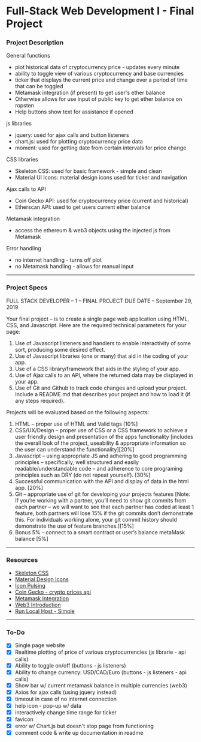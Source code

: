 # Full-Stack Web Development I - Final Project

### Project Description
General functions
- plot historical data of cryptocurrency price - updates every minute
- ability to toggle view of various cryptocurrency and base currencies
- ticker that displays the current price and change over a period of time that can be toggled
- Metamask integration (if present) to get user's ether balance
- Otherwise allows for use input of public key to get ether balance on ropsten
- Help buttons show text for assistance if opened

js libraries
- jquery: used for ajax calls and button listeners
- chart.js: used for plotting cryptocurrency price data
- moment: used for getting date from certain intervals for price change

CSS libraries
- Skeleton CSS: used for basic framework - simple and clean
- Material UI Icons: material design icons used for ticker and navigation

Ajax calls to API
- Coin Gecko API: used for cryptocurrency price (current and historical)
- Etherscan API: used to get users current ether balance

Metamask integration
- access the ethereum & web3 objects using the injected js from Metamask

Error handling
- no internet handling - turns off plot
- no Metamask handling - allows for manual input

---

### Project Specs
FULL	STACK	DEVELOPER	– 1	– FINAL	PROJECT
DUE	DATE	– September	29,	2019

Your	final	project	– is	to	create	a	single	page	web	application	using	HTML,	CSS,	and	Javascript.
Here	are	the	required	technical	parameters for	your	page:
1. Use	of	Javascript	listeners	and	handlers	to	enable	interactivity	of	some	sort,	producing
some	desired	effect.
2. Use	of Javascript	libraries	(one	or	many) that	aid	in	the	coding	of	your	app.
3. Use	of	a CSS	library/framework that	aids	in	the	styling	of	your	app.
4. Use	of	Ajax	calls	to	an	API,	where	the	returned data	may	be	displayed	in	your app.
5. Use	of	Git	and	Github	to	track	code	changes	and	upload	your	project. Include	a
README.md	that	describes	your	project	and	how	to	load	it	(if	any	steps	required).

Projects	will	be	evaluated	based	on	the	following	aspects:
1. HTML	– proper	use	of	HTML	and	Valid	tags [10%]
2. CSS/UX/Design	– proper	use	of	CSS	 or	a	CSS	framework	to	achieve	a	user	friendly	design
and	presentation	of	the	apps	functionality [includes	the	overall	look	of	the	project,
useability	&	appropriate	information	so	the	user	can	understand	the	functionality][20%]
3. Javascript	– using	appropriate	JS	and	adhering	to	good	programming	principles	–
specifically,	well	structured	and	easily	readable/understandable	code	– and	adherence
to	core	programing	principles	such	as	DRY	(do	not	repeat	yourself). [30%]
4. Successful	communication	with	the	API	and	display	of	data	in	the	html	app.	[20%]
5. Git	– appropriate	use	of	git	for	developing	your	projects	features [Note:	If	you’re
working	with	a	partner,	you’ll	need	to	show	git	commits	from	each	partner	– we	will
want	to	see	that	each	partner	has	coded	at	least	1	feature,	both	partners	will	lose	15%	if
the	git	commits	don’t	demonstrate	this.	For	individuals	working	alone,	your	git	commit
history	should	demonstrate	the	use	of	feature	branches.][15%]
6. Bonus	5%	- connect	to	a	smart	contract	or	user’s	balance	 metaMask	balance	[5%]

---

### Resources
- [Skeleton CSS](http://getskeleton.com/)
- [Material Design Icons](https://material.io/resources/icons/?style=baseline)
- [Icon Pulsing](http://www.tipue.com/blog/css-pulse-buttons/)
- [Coin Gecko - crypto prices api](https://www.coingecko.com/en)
- [Metamask Integration](https://medium.com/coinmonks/tutorial-how-to-connect-a-javascript-front-end-to-a-smart-contract-6af4bdf45f7a)
- [Web3 Introduction](http://www.dappuniversity.com/articles/web3-js-intro)
- [Run Local Host - Simple](https://stackoverflow.com/questions/38497334/how-to-run-html-file-on-localhost)

---

### To-Do
- [x] Single page website
- [x] Realtime plotting of price of various cryptocurrencies (js librarie - api calls)
- [x] Ability to toggle on/off (buttons - js listeners)
- [x] Ability to change currency: USD/CAD/Euro (buttons - js listeners - api calls)
- [x] Show bar w/ current metamask balance in multiple currencies (web3)
- [x] Axios for ajax calls (using jquery instead)
- [x] timeout in case of no internet connection
- [x] help icon - pop-up w/ data
- [x] interactively change time range for ticker
- [x] favicon
- [x] error w/ Chart.js but doesn't stop page from functioning
- [x] comment code & write up documentation in readme
